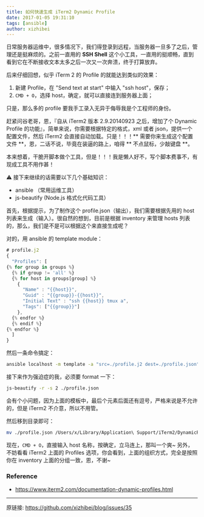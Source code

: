 ```yaml
---
title: 如何快速生成 iTerm2 Dynamic Profile
date: 2017-01-05 19:31:10
tags: [ansible]
author: xizhibei
---
```

日常服务器运维中，很多情况下，我们得登录到远程，当服务器一旦多了之后，管理还是挺麻烦的。之前一直用的 **SSH Shell** 这个小工具，一直用的挺顺畅，直到看到它在不断接收文本太多之后一次又一次奔溃，终于打算放弃。

后来仔细回想，似乎 iTerm 2 的 Profile 的就能达到类似的效果：
1. 新建 Profile，在 "Send text at start" 中输入 "ssh host"，保存；
2. `CMD + O`，选择 host，确定，就可以直接连到服务器上面；

只是，那么多的 profile 要我手工录入无异于侮辱我是个工程师的身份。

赶紧问谷老哥，恩，『自从 iTerm2 版本 2.9.20140923 之后，增加了个 Dynamic Profile 的功能』，简单来说，你需要根据特定的格式，xml 或者 json，提供一个配置文件，然后 iTerm2 会直接自动加载。只是！！！** 需要你来生成这个配置文件 **，恩，二话不说，毕竟在装逼的路上，咱得 ** 不点鼠标，少敲键盘 **。

本来想着，干脆开脚本做个工具，但是！！！我是懒人好不，写个脚本费事不，有现成工具不用作甚！

⚠️ 接下来继续的话需要以下几个基础知识：
- ansible （常用运维工具）
- js-beautify (Node.js 格式化代码工具）

首先，根据提示，为了制作这个 profile.json（输出），我们需要根据先用的 host 列表来生成（输入）。很自然的想到，目前是根据 inventory 来管理 hosts 列表的，那么，我们是不是可以根据这个来直接生成呢？

对的，用 ansible 的 template module：
```js
# profile.j2
{
  "Profiles": [
{% for group in groups %}
  {% if group != 'all' %}
  {% for host in groups[group] %}
    {
      "Name" : "{{host}}",
      "Guid" : "{{group}}-{{host}}",
      "Initial Text" : "ssh {{host}} tmux a",
      "Tags": ["{{group}}"]
    },
  {% endfor %}
  {% endif %}
{% endfor %}
  ]
}
```

然后一条命令搞定：
```bash
ansible localhost -m template -a "src=./profile.j2 dest=./profile.json" --connection=local
```

接下来作为强迫症的我，必须要 format 一下：
```bash
js-beautify -r -s 2 ./profile.json
```
会有个小问题，因为上面的模板中，最后个元素后面还有逗号，严格来说是不允许的，但是 iTerm2 不介意，所以不用管。

然后移到目录即可：
```bash
mv ./profile.json /Users/x/Library/Application\ Support/iTerm2/DynamicProfiles/
```

现在，`CMD + O`，直接输入 host 名称，按确定，立马连上，那叫一个爽~
另外，不妨看看 iTerm2 上面的 Profiles 选项，你会看到，上面的组织方式，完全是按照你在 inventory 上面的分组一致，恩，不谢~

### Reference
- https://www.iterm2.com/documentation-dynamic-profiles.html

***
原链接: https://github.com/xizhibei/blog/issues/35

